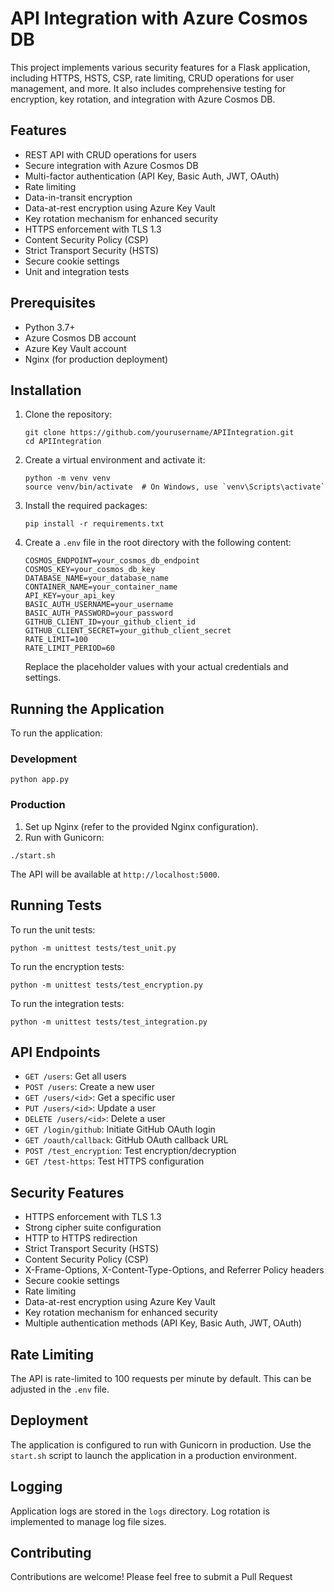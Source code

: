 # API Integration with Azure Cosmos DB

This project implements various security features for a Flask application, including HTTPS, HSTS, CSP, rate limiting, CRUD operations for user management, and more. It also includes comprehensive testing for encryption, key rotation, and integration with Azure Cosmos DB.

## Features

- REST API with CRUD operations for users
- Secure integration with Azure Cosmos DB
- Multi-factor authentication (API Key, Basic Auth, JWT, OAuth)
- Rate limiting
- Data-in-transit encryption
- Data-at-rest encryption using Azure Key Vault
- Key rotation mechanism for enhanced security
- HTTPS enforcement with TLS 1.3
- Content Security Policy (CSP)
- Strict Transport Security (HSTS)
- Secure cookie settings
- Unit and integration tests

## Prerequisites

- Python 3.7+
- Azure Cosmos DB account
- Azure Key Vault account
- Nginx (for production deployment)

## Installation

1. Clone the repository:
   ```
   git clone https://github.com/yourusername/APIIntegration.git
   cd APIIntegration
   ```

2. Create a virtual environment and activate it:
   ```
   python -m venv venv
   source venv/bin/activate  # On Windows, use `venv\Scripts\activate`
   ```

3. Install the required packages:
   ```
   pip install -r requirements.txt
   ```

4. Create a `.env` file in the root directory with the following content:
   ```
   COSMOS_ENDPOINT=your_cosmos_db_endpoint
   COSMOS_KEY=your_cosmos_db_key
   DATABASE_NAME=your_database_name
   CONTAINER_NAME=your_container_name
   API_KEY=your_api_key
   BASIC_AUTH_USERNAME=your_username
   BASIC_AUTH_PASSWORD=your_password
   GITHUB_CLIENT_ID=your_github_client_id
   GITHUB_CLIENT_SECRET=your_github_client_secret
   RATE_LIMIT=100
   RATE_LIMIT_PERIOD=60
   ```
   Replace the placeholder values with your actual credentials and settings.

## Running the Application

To run the application:

### Development
```
python app.py
```

### Production

1. Set up Nginx (refer to the provided Nginx configuration).
2. Run with Gunicorn:
```
./start.sh
```

The API will be available at `http://localhost:5000`.

## Running Tests

To run the unit tests:

```
python -m unittest tests/test_unit.py
```
To run the encryption tests:

```
python -m unittest tests/test_encryption.py
```
To run the integration tests:

```
python -m unittest tests/test_integration.py
```

## API Endpoints

- `GET /users`: Get all users
- `POST /users`: Create a new user
- `GET /users/<id>`: Get a specific user
- `PUT /users/<id>`: Update a user
- `DELETE /users/<id>`: Delete a user
- `GET /login/github`: Initiate GitHub OAuth login
- `GET /oauth/callback`: GitHub OAuth callback URL
- `POST /test_encryption`: Test encryption/decryption
- `GET /test-https`: Test HTTPS configuration

## Security Features

- HTTPS enforcement with TLS 1.3
- Strong cipher suite configuration
- HTTP to HTTPS redirection
- Strict Transport Security (HSTS)
- Content Security Policy (CSP)
- X-Frame-Options, X-Content-Type-Options, and Referrer Policy headers
- Secure cookie settings
- Rate limiting
- Data-at-rest encryption using Azure Key Vault
- Key rotation mechanism for enhanced security
- Multiple authentication methods (API Key, Basic Auth, JWT, OAuth)


## Rate Limiting

The API is rate-limited to 100 requests per minute by default. This can be adjusted in the `.env` file.

## Deployment

The application is configured to run with Gunicorn in production. Use the `start.sh` script to launch the application in a production environment.

## Logging

Application logs are stored in the `logs` directory. Log rotation is implemented to manage log file sizes.

## Contributing

Contributions are welcome! Please feel free to submit a Pull Request